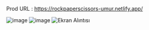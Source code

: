 Prod URL : https://rockpaperscissors-umur.netlify.app/


![image](https://user-images.githubusercontent.com/74820307/142057936-557d5df5-5365-4a65-a653-34e75d5ac5a8.png)
![image](https://user-images.githubusercontent.com/74820307/142057982-1b729ea4-1d76-4002-b583-02b1ca7eb66b.png)
![Ekran Alıntısı](https://user-images.githubusercontent.com/74820307/144042405-743cecbe-7cc5-4b20-b34f-a0e28b36dbc6.PNG)
